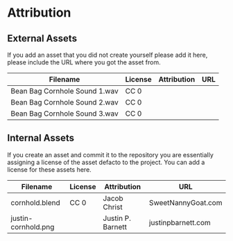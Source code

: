 # Attribution

## External Assets

If you add an asset that you did not create yourself please add it here, please include the URL where you got the asset from.


| Filename                      | License | Attribution | URL |
|-------------------------------|---------|-------------|-----|
| Bean Bag Cornhole Sound 1.wav | CC 0    |             |     |
| Bean Bag Cornhole Sound 2.wav | CC 0    |             |     |
| Bean Bag Cornhole Sound 3.wav | CC 0    |             |     |

## Internal Assets
If you create an asset and commit it to the repository you are essentially assigning a license of the asset defacto to the project.  You can add a license for these assets here.



| Filename            | License | Attribution       | URL                |
|---------------------|---------|-------------------|--------------------|
| cornhold.blend      | CC 0    | Jacob Christ      | SweetNannyGoat.com |
| justin-cornhold.png |         | Justin P. Barnett | justinpbarnett.com |

